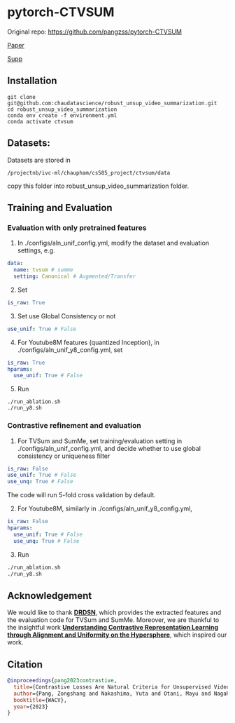 # pytorch-CTVSUM

Original repo: https://github.com/pangzss/pytorch-CTVSUM

[Paper](https://openaccess.thecvf.com/content/WACV2023/papers/Pang_Contrastive_Losses_Are_Natural_Criteria_for_Unsupervised_Video_Summarization_WACV_2023_paper.pdf)  

[Supp](https://openaccess.thecvf.com/content/WACV2023/supplemental/Pang_Contrastive_Losses_Are_WACV_2023_supplemental.pdf) 



## Installation
```shell
git clone git@github.com:chaudatascience/robust_unsup_video_summarization.git
cd robust_unsup_video_summarization
conda env create -f environment.yml
conda activate ctvsum
```

## Datasets: 
Datasets are stored in 

`/projectnb/ivc-ml/chaupham/cs585_project/ctvsum/data`

copy this folder into robust_unsup_video_summarization folder.




## Training and Evaluation
### Evaluation with only pretrained features
1. In ./configs/aln_unif_config.yml, modify the dataset and evaluation settings, e.g.
```yaml
data:
  name: tvsum # summe
  setting: Canonical # Augmented/Transfer
```
2. Set
```yaml
is_raw: True
```
3. Set use Global Consistency or not
```yaml
use_unif: True # False
```
4. For Youtube8M features (quantized Inception), in ./configs/aln_unif_y8_config.yml, set
```yaml
is_raw: True
hparams:
  use_unif: True # False
```
5. Run
```shell
./run_ablation.sh
./run_y8.sh
```
### Contrastive refinement and evaluation
1. For TVSum and SumMe, set training/evaluation setting in ./configs/aln_unif_config.yml, and decide whether to use global consistency or uniqueness filter
```yaml
is_raw: False
use_unif: True # False
use_unq: True # False
```
  The code will run 5-fold cross validation by default.
  
2. For Youtube8M, similarly in ./configs/aln_unif_y8_config.yml,
```yaml
is_raw: False
hparams:
  use_unif: True # False
  use_unq: True # False
```
3. Run
```bash
./run_ablation.sh
./run_y8.sh
```
## Acknowledgement
We would like to thank [**DRDSN**](https://github.com/KaiyangZhou/pytorch-vsumm-reinforce), which provides the extracted features and the evaluation code for TVSum and SumMe. Moreover, we are thankful to the insightful work [**Understanding Contrastive Representation Learning through Alignment and Uniformity on the Hypersphere**](https://arxiv.org/abs/2005.10242), which inspired our work.

## Citation
```bibtex
@inproceedings{pang2023contrastive,
  title={Contrastive Losses Are Natural Criteria for Unsupervised Video Summarization},
  author={Pang, Zongshang and Nakashima, Yuta and Otani, Mayu and Nagahara, Hajime},
  booktitle={WACV},
  year={2023}
}
```
